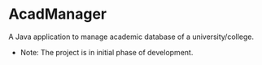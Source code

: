 # AcadManager
A Java application to manage academic database of a university/college.

* Note: The project is in initial phase of development.
